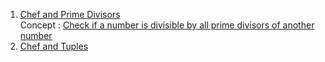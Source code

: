 
1) [Chef and Prime Divisors](https://www.codechef.com/problems/CHAPD?tab=statement)  
   Concept : [Check if a number is divisible by all prime divisors of another number](https://www.geeksforgeeks.org/check-number-divisible-prime-divisors-another-number/)
2) [Chef and Tuples](https://www.codechef.com/problems/CTHREE)
